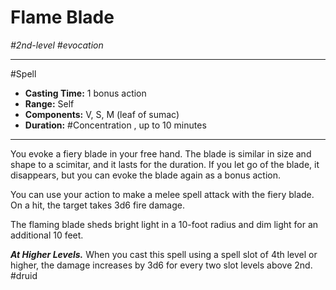 # Flame Blade
*#2nd-level #evocation*
___ 
#Spell
- **Casting Time:** 1 bonus action
- **Range:** Self
- **Components:** V, S, M (leaf of sumac)
- **Duration:** #Concentration , up to 10 minutes
---
You evoke a fiery blade in your free hand. The blade is similar in size and shape to a scimitar, and it lasts for the duration. If you let go of the blade, it disappears, but you can evoke the blade again as a bonus action.

You can use your action to make a melee spell attack with the fiery blade. On a hit, the target takes 3d6 fire damage.

The flaming blade sheds bright light in a 10-foot radius and dim light for an additional 10 feet.

***At Higher Levels.*** When you cast this spell using a spell slot of 4th level or higher, the damage increases by 3d6 for every two slot levels above 2nd.
#druid